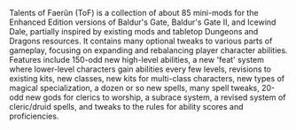 Talents of Faer&ucirc;n (ToF) is a collection of about 85 mini-mods for the Enhanced Edition versions of Baldur's Gate, Baldur's Gate II, and Icewind Dale, partially inspired by existing mods and tabletop Dungeons and Dragons resources. It contains many optional tweaks to various parts of gameplay, focusing on expanding and rebalancing player character abilities. Features include 150-odd new high-level abilities, a new 'feat' system where lower-level characters gain abilities every few levels, revisions to existing kits, new classes, new kits for multi-class characters, new types of magical specialization, a dozen or so new spells, many spell tweaks, 20-odd new gods for clerics to worship, a subrace system, a revised system of cleric/druid spells, and tweaks to the rules for ability scores and proficiencies. </p>
